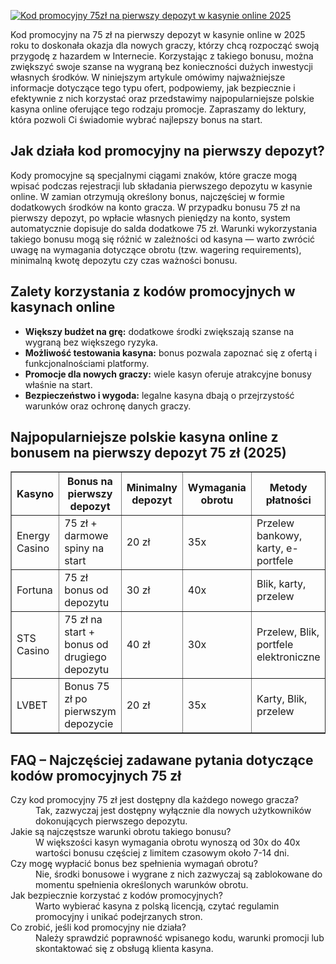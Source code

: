 [![Kod promocyjny 75zł na pierwszy depozyt w kasynie online 2025](https://123-caf.pages.dev/gitsignup.png)](https://vrmoo.ru/Bt82HjjY)

<p>Kod promocyjny na 75 zł na pierwszy depozyt w kasynie online w 2025 roku to doskonała okazja dla nowych graczy, którzy chcą rozpocząć swoją przygodę z hazardem w Internecie. Korzystając z takiego bonusu, można zwiększyć swoje szanse na wygraną bez konieczności dużych inwestycji własnych środków. W niniejszym artykule omówimy najważniejsze informacje dotyczące tego typu ofert, podpowiemy, jak bezpiecznie i efektywnie z nich korzystać oraz przedstawimy najpopularniejsze polskie kasyna online oferujące tego rodzaju promocje. Zapraszamy do lektury, która pozwoli Ci świadomie wybrać najlepszy bonus na start.</p>  <h2>Jak działa kod promocyjny na pierwszy depozyt?</h2> <p>Kody promocyjne są specjalnymi ciągami znaków, które gracze mogą wpisać podczas rejestracji lub składania pierwszego depozytu w kasynie online. W zamian otrzymują określony bonus, najczęściej w formie dodatkowych środków na konto gracza. W przypadku bonusu 75 zł na pierwszy depozyt, po wpłacie własnych pieniędzy na konto, system automatycznie dopisuje do salda dodatkowe 75 zł. Warunki wykorzystania takiego bonusu mogą się różnić w zależności od kasyna — warto zwrócić uwagę na wymagania dotyczące obrotu (tzw. wagering requirements), minimalną kwotę depozytu czy czas ważności bonusu.</p>  <h2>Zalety korzystania z kodów promocyjnych w kasynach online</h2> <ul>   <li><strong>Większy budżet na grę:</strong> dodatkowe środki zwiększają szanse na wygraną bez większego ryzyka.</li>   <li><strong>Możliwość testowania kasyna:</strong> bonus pozwala zapoznać się z ofertą i funkcjonalnościami platformy.</li>   <li><strong>Promocje dla nowych graczy:</strong> wiele kasyn oferuje atrakcyjne bonusy właśnie na start.</li>   <li><strong>Bezpieczeństwo i wygoda:</strong> legalne kasyna dbają o przejrzystość warunków oraz ochronę danych graczy.</li> </ul>  <h2>Najpopularniejsze polskie kasyna online z bonusem na pierwszy depozyt 75 zł (2025)</h2> <table border="1" cellpadding="8" cellspacing="0" style="border-collapse: collapse; width: 100%;">   <thead>     <tr>       <th>Kasyno</th>       <th>Bonus na pierwszy depozyt</th>       <th>Minimalny depozyt</th>       <th>Wymagania obrotu</th>       <th>Metody płatności</th>     </tr>   </thead>   <tbody>     <tr>       <td>Energy Casino</td>       <td>75 zł + darmowe spiny na start</td>       <td>20 zł</td>       <td>35x</td>       <td>Przelew bankowy, karty, e-portfele</td>     </tr>     <tr>       <td>Fortuna</td>       <td>75 zł bonus od depozytu</td>       <td>30 zł</td>       <td>40x</td>       <td>Blik, karty, przelew</td>     </tr>     <tr>       <td>STS Casino</td>       <td>75 zł na start + bonus od drugiego depozytu</td>       <td>40 zł</td>       <td>30x</td>       <td>Przelew, Blik, portfele elektroniczne</td>     </tr>     <tr>       <td>LVBET</td>       <td>Bonus 75 zł po pierwszym depozycie</td>       <td>20 zł</td>       <td>35x</td>       <td>Karty, Blik, przelew</td>     </tr>   </tbody> </table>  <h2>FAQ – Najczęściej zadawane pytania dotyczące kodów promocyjnych 75 zł</h2> <dl>   <dt>Czy kod promocyjny 75 zł jest dostępny dla każdego nowego gracza?</dt>   <dd>Tak, zazwyczaj jest dostępny wyłącznie dla nowych użytkowników dokonujących pierwszego depozytu.</dd>    <dt>Jakie są najczęstsze warunki obrotu takiego bonusu?</dt>   <dd>W większości kasyn wymagania obrotu wynoszą od 30x do 40x wartości bonusu częściej z limitem czasowym około 7-14 dni.</dd>    <dt>Czy mogę wypłacić bonus bez spełnienia wymagań obrotu?</dt>   <dd>Nie, środki bonusowe i wygrane z nich zazwyczaj są zablokowane do momentu spełnienia określonych warunków obrotu.</dd>    <dt>Jak bezpiecznie korzystać z kodów promocyjnych?</dt>   <dd>Warto wybierać kasyna z polską licencją, czytać regulamin promocyjny i unikać podejrzanych stron.</dd>    <dt>Co zrobić, jeśli kod promocyjny nie działa?</dt>   <dd>Należy sprawdzić poprawność wpisanego kodu, warunki promocji lub skontaktować się z obsługą klienta kasyna.</dd> </dl>